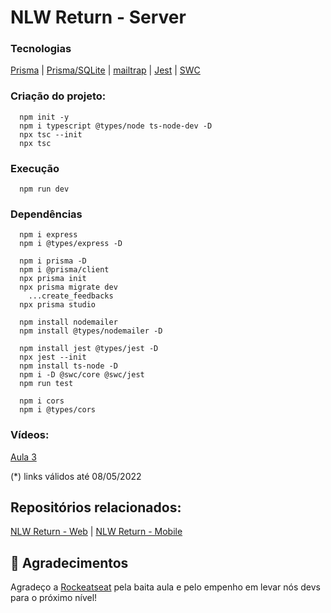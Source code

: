 # NLW Return - Server

### Tecnologias
[Prisma](https://prisma.io) |
[Prisma/SQLite](https://www.prisma.io/docs/concepts/database-connectors/sqlite) |
[mailtrap](https://mailtrap.io/) |
[Jest](https://jestjs.io/docs/getting-started) |
[SWC](https://swc.rs/docs/usage/jest)

### Criação do projeto:
      npm init -y
      npm i typescript @types/node ts-node-dev -D
      npx tsc --init
      npx tsc

### Execução
      npm run dev

### Dependências
      npm i express
      npm i @types/express -D

      npm i prisma -D
      npm i @prisma/client
      npx prisma init
      npx prisma migrate dev
        ...create_feedbacks
      npx prisma studio

      npm install nodemailer
      npm install @types/nodemailer -D

      npm install jest @types/jest -D
      npx jest --init
      npm install ts-node -D
      npm i -D @swc/core @swc/jest
      npm run test

      npm i cors
      npm i @types/cors
      
### Vídeos:
[Aula 3](https://www.youtube.com/watch?v=bm2dnsPqcek)

(*) links válidos até 08/05/2022

## Repositórios relacionados:
[NLW Return - Web](https://github.com/jairpro/nlw-return-web) |
[NLW Return - Mobile](https://github.com/jairpro/nlw-return-mobile)

## 💜 Agradecimentos
Agradeço a [Rockeatseat](https://rocketseat.com.br/) pela baita aula e pelo empenho em levar nós devs para o próximo nível!

